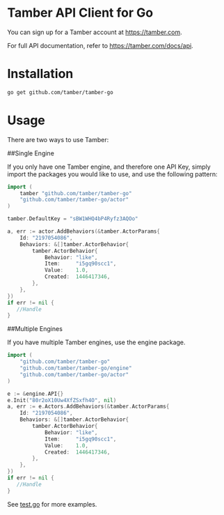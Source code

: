 # Tamber API Client for Go

You can sign up for a Tamber account at https://tamber.com.

For full API documentation, refer to https://tamber.com/docs/api.

Installation
============

```sh
go get github.com/tamber/tamber-go
```

Usage
=====

There are two ways to use Tamber:

##Single Engine

If you only have one Tamber engine, and therefore one API Key, simply import the packages you would like to use, and use the following pattern:

```go
import (
    tamber "github.com/tamber/tamber-go"
    "github.com/tamber/tamber-go/actor"
)

tamber.DefaultKey = "sBW1WHQ4bP4Ryfz3AQOo"

a, err := actor.AddBehaviors(&tamber.ActorParams{
    Id: "2197054086",
    Behaviors: &[]tamber.ActorBehavior{
        tamber.ActorBehavior{
            Behavior: "like",
            Item:     "i5gq90scc1",
            Value:    1.0,
            Created:  1446417346,
        },
    },
})
if err != nil {
   //Handle
}
```

##Multiple Engines

If you have multiple Tamber engines, use the engine package.

```go
import (
    "github.com/tamber/tamber-go"
    "github.com/tamber/tamber-go/engine"
    "github.com/tamber/tamber-go/actor"
)

e := &engine.API{}
e.Init("80r2oX10Uw4XfZSxfh4O", nil)
a, err := e.Actors.AddBehaviors(&tamber.ActorParams{
    Id: "2197054086",
    Behaviors: &[]tamber.ActorBehavior{
        tamber.ActorBehavior{
            Behavior: "like",
            Item:     "i5gq90scc1",
            Value:    1.0,
            Created:  1446417346,
        },
    },
})
if err != nil {
   //Handle
}
```

See [test.go](https://github.com/tamber/tamber-go/blob/master/test/test.go) for more examples.

